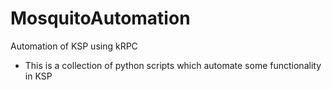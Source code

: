 # MosquitoAutomation
Automation of KSP using kRPC

- This is a collection of python scripts which automate some functionality in KSP 
